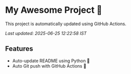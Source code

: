 # My Awesome Project 🚀

This project is automatically updated using GitHub Actions.

_Last updated: 2025-06-25 12:22:58 IST_

## Features
- Auto-update README using Python 🐍
- Auto Git push with GitHub Actions 🤖
